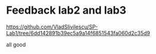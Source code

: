 # Feedback lab2 and lab3
https://github.com/VladSlivilescu/SP-Lab1/tree/6dd142891b39ec5a9a14f6851543fa060d2c35d9

all good

